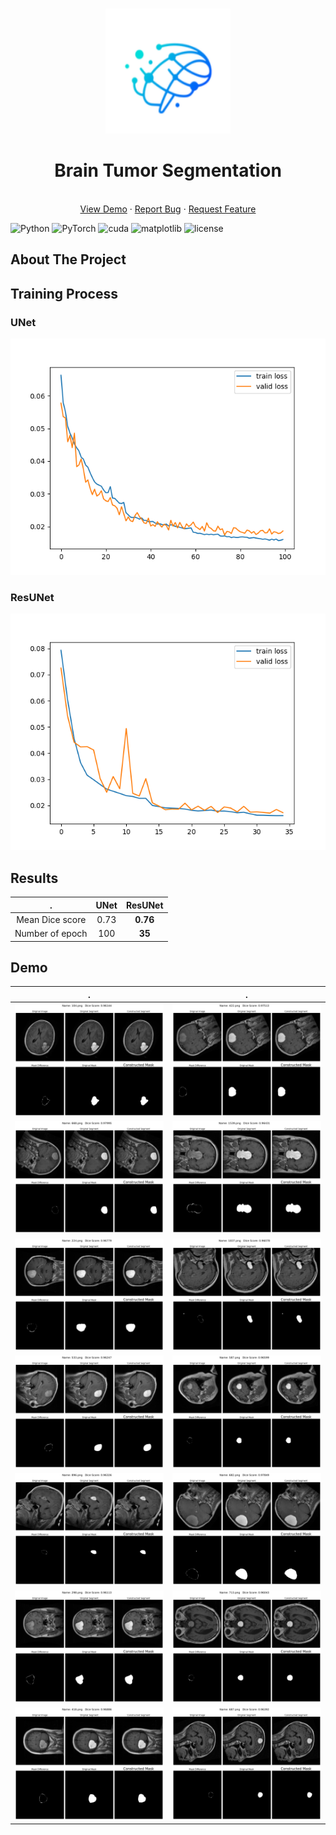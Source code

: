 <br />
<p align="center">
  <a href="https://github.com/daoducanhc/Tumor_Segmentation">
    <img src="demo/logo.jpg" alt="Logo" width="200" height="200">
  </a>

  <h1 align="center">Brain Tumor Segmentation</h1>
  
  <p align="center">
    <br />
    <a href="https://github.com/daoducanhc/Tumor_Segmentation#results">View Demo</a>
    ·
    <a href="https://github.com/daoducanhc/Tumor_Segmentation/issues">Report Bug</a>
    ·
    <a href="https://github.com/daoducanhc/Tumor_Segmentation/issues">Request Feature</a>
  </p>
</p>


![Python](https://img.shields.io/badge/python-v3.8.6-blue.svg?logo=python)
![PyTorch](https://img.shields.io/badge/PyTorch-v1.7.0-critical.svg?logo=pytorch)
![cuda](https://img.shields.io/badge/cuda-v11.0.221-success.svg?logo=nvidia)
![matplotlib](https://img.shields.io/badge/matplotlib-v3.3.3-9cf.svg?logo=matplotlib)
![license](https://img.shields.io/badge/license-MIT-lightgrey.svg?logo=license)

## About The Project


## Training Process
### UNet
![Loss Graph](demo/loss_UNet.png)

### ResUNet
![Loss Graph](demo/loss_ResUNet.png)

## Results
.                |  UNet        |      ResUNet
:---------------:|:------------:|:----------------:
Mean Dice score  |   0.73       |       **0.76**
Number of epoch  |    100       |       **35**


## Demo
.             |      .
:-------------------------:|:-------------------------:
![](demo/14.jpg)  |  ![](demo/1.jpg)
![](demo/2.jpg)  |  ![](demo/3.jpg)
![](demo/4.jpg)  |  ![](demo/5.jpg)
![](demo/6.jpg)  |  ![](demo/7.jpg)
![](demo/8.jpg)  |  ![](demo/9.jpg)
![](demo/10.jpg)  |  ![](demo/11.jpg)
![](demo/12.jpg)  |  ![](demo/13.jpg)
